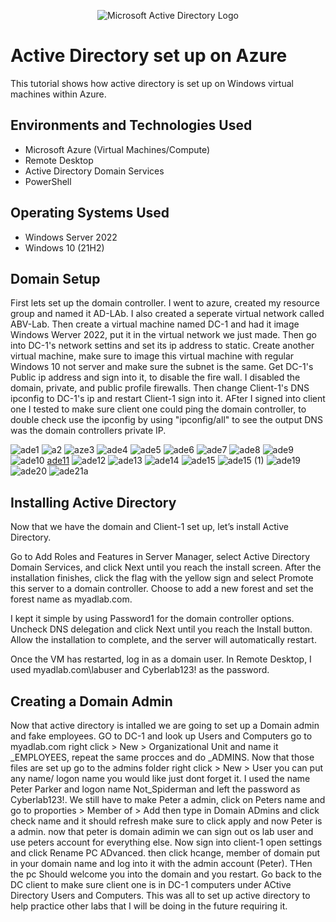 <p align="center">
<img src="https://i.imgur.com/pU5A58S.png" alt="Microsoft Active Directory Logo"/>
</p>

<h1>Active Directory set up on Azure</h1>
This tutorial shows how active directory is set up on Windows virtual machines within Azure.

<h2>Environments and Technologies Used</h2>

- Microsoft Azure (Virtual Machines/Compute)
- Remote Desktop
- Active Directory Domain Services
- PowerShell

<h2>Operating Systems Used </h2>

- Windows Server 2022
- Windows 10 (21H2)
  
<h2>Domain Setup </h2>

First lets set up the domain controller. I went to azure, created my resource group and named it AD-LAb. I also created a seperate virtual network called ABV-Lab. Then create a virtual machine named DC-1 and had it image Windows Werver 2022, put it in the virtual network we just made. Then go into DC-1's network settins and set its ip address to static. Create another virtual machine, make sure to image this virtual machine with regular Windows 10 not server and make sure the subnet is the same. Get DC-1's Public ip address and sign into it, to disable the fire wall. I disabled the domain, private, and public profile firewalls. Then change Client-1's DNS ipconfig to DC-1's ip and restart Client-1 sign into it. AFter I signed into client one I tested to make sure client one could ping the domain controller, to double check use the ipconfig by using "ipconfig/all" to see the output DNS was the domain controllers private IP.


![ade1](https://github.com/user-attachments/assets/34c65dcb-8407-45da-9886-8085c1cb303b)
![a2](https://github.com/user-attachments/assets/b01629df-7494-425b-b2f7-10f8d5da7119)
![aze3](https://github.com/user-attachments/assets/63d6ec00-a5f4-4444-96d1-1c5960417f9c)
![ade4](https://github.com/user-attachments/assets/813dafa1-2406-4e6a-93c0-8d446106e118)
![ade5](https://github.com/user-attachments/assets/2a6f0944-9a8b-4eab-89ae-e26fbc04a26e)
![ade6](https://github.com/user-attachments/assets/811493e1-bacd-48ae-bf3b-c3a978702bb6)
![ade7](https://github.com/user-attachments/assets/198fa827-5e32-4044-976d-03574397e6cc)
![ade8](https://github.com/user-attachments/assets/653cbedf-5ad2-43e4-b2bc-7177164a1313)
![ade9](https://github.com/user-attachments/assets/6cd18429-1e97-4234-bce7-562a32de73af)
![ade10](https://github.com/user-attachments/assets/6ccf71b4-3c6f-408d-bd4a-9041c1c72044)
[ade11](https://github.com/user-attachments/assets/365784ee-5dcb-4f6a-a6c3-93bf3170671c)
![ade12](https://github.com/user-attachments/assets/1d8997fa-4cb0-429e-976b-79d635b37992)
![ade13](https://github.com/user-attachments/assets/2866823c-8537-4185-bbfb-aa29333a5b22)
![ade14](https://github.com/user-attachments/assets/cd0259c7-f128-4945-854d-5df28f43d2b6)
![ade15](https://github.com/user-attachments/assets/754bd832-081d-49b4-b6a9-4e6a43ff7ad9)
![ade15 (1)](https://github.com/user-attachments/assets/a1cd5411-3e7a-4728-9e3d-b8c612a169ab)
![ade19](https://github.com/user-attachments/assets/ae2e1e60-05c9-4672-8b86-01ceea2d1b32)
![ade20](https://github.com/user-attachments/assets/b965231b-2526-4e64-8490-bb4c6a76dfad)
![ade21a](https://github.com/user-attachments/assets/0f9d6466-f550-456c-b41e-530fa67b591b)

<h2>Installing Active Directory </h2>

Now that we have the domain and Client-1 set up, let’s install Active Directory.

Go to Add Roles and Features in Server Manager, select Active Directory Domain Services, and click Next until you reach the install screen. After the installation finishes, click the flag with the yellow sign and select Promote this server to a domain controller. Choose to add a new forest and set the forest name as myadlab.com.

I kept it simple by using Password1 for the domain controller options. Uncheck DNS delegation and click Next until you reach the Install button. Allow the installation to complete, and the server will automatically restart.

Once the VM has restarted, log in as a domain user. In Remote Desktop, I used myadlab.com\labuser and Cyberlab123! as the password.

<h2> Creating a Domain Admin </h2>
Now that active directory is intalled we are going to set up a Domain admin and fake employees. GO to DC-1 and look up Users and Computers go to myadlab.com right click > New > Organizational Unit and name it _EMPLOYEES, repeat the same procces and do _ADMINS. Now that those files are set up go to the admins folder right click > New > User you can put any name/ logon name you would like just dont forget it. I used the name Peter Parker and logon name Not_Spiderman and left the password as Cyberlab123!. We still have to make Peter a admin, click on Peters name and go to proporties > Member of > Add then type in Domain ADmins and click check name and it should refresh make sure to click apply and now Peter is a admin. now that peter is domain adimin we can sign out os lab user and use peters account for everything else. Now sign into client-1 open settings and click Rename PC ADvanced. then click hcange, member of domain put in your domain name and log into it with the admin account (Peter). THen the pc Should welcome you into the domain and you restart. Go back to the DC client to make sure client one is in DC-1 computers under ACtive Directory Users and Computers. This was all to set up active directory to help practice other labs that I will be doing in the future requiring it.



 



